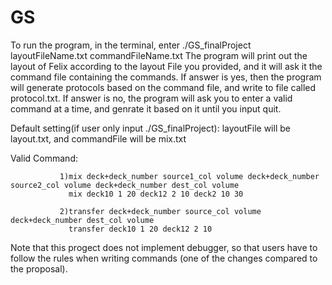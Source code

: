 # GS

To run the program, in the terminal, enter ./GS_finalProject layoutFileName.txt commandFileName.txt
The program will print out the layout of Felix according to the layout File you provided, and it will ask it the command file containing the commands. If answer is yes, then the program will generate protocols based on the command file, and write to file called protocol.txt. If answer is no, the program will ask you to enter a valid command at a time, and genrate it based on it until you input quit. 

Default setting(if user only input ./GS_finalProject): layoutFile will be layout.txt, and commandFile will be mix.txt

Valid Command: 

               1)mix deck+deck_number source1_col volume deck+deck_number source2_col volume deck+deck_number dest_col volume
                 mix deck10 1 20 deck12 2 10 deck2 10 30
               
               2)transfer deck+deck_number source_col volume deck+deck_number dest_col volume
                 transfer deck10 1 20 deck12 2 10
                 
Note that this progect does not implement debugger, so that users have to follow the rules when writing commands (one of the changes compared to the proposal). 
                 
